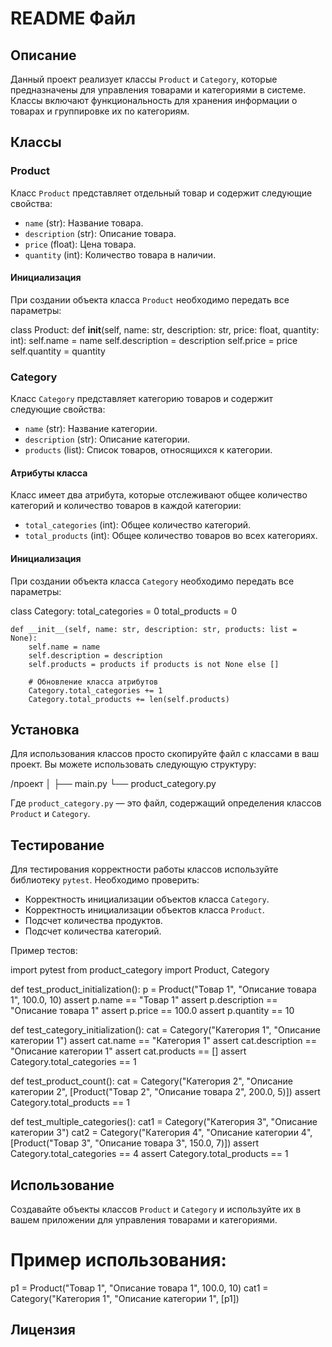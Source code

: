 # README Файл

## Описание

Данный проект реализует классы `Product` и `Category`, которые предназначены для управления товарами и категориями в системе. Классы включают функциональность для хранения информации о товарах и группировке их по категориям.

## Классы

### Product

Класс `Product` представляет отдельный товар и содержит следующие свойства:

- `name` (str): Название товара.
- `description` (str): Описание товара.
- `price` (float): Цена товара.
- `quantity` (int): Количество товара в наличии.

#### Инициализация
При создании объекта класса `Product` необходимо передать все параметры:

class Product:
    def __init__(self, name: str, description: str, price: float, quantity: int):
        self.name = name
        self.description = description
        self.price = price
        self.quantity = quantity


### Category

Класс `Category` представляет категорию товаров и содержит следующие свойства:

- `name` (str): Название категории.
- `description` (str): Описание категории.
- `products` (list): Список товаров, относящихся к категории.

#### Атрибуты класса
Класс имеет два атрибута, которые отслеживают общее количество категорий и количество товаров в каждой категории:

- `total_categories` (int): Общее количество категорий.
- `total_products` (int): Общее количество товаров во всех категориях.

#### Инициализация
При создании объекта класса `Category` необходимо передать все параметры:

class Category:
    total_categories = 0
    total_products = 0

    def __init__(self, name: str, description: str, products: list = None):
        self.name = name
        self.description = description
        self.products = products if products is not None else []

        # Обновление класса атрибутов
        Category.total_categories += 1
        Category.total_products += len(self.products)


## Установка

Для использования классов просто скопируйте файл с классами в ваш проект. Вы можете использовать следующую структуру:

/проект
│
├── main.py
└── product_category.py 


Где `product_category.py` — это файл, содержащий определения классов `Product` и `Category`.

## Тестирование

Для тестирования корректности работы классов используйте библиотеку `pytest`. Необходимо проверить:

- Корректность инициализации объектов класса `Category`.
- Корректность инициализации объектов класса `Product`.
- Подсчет количества продуктов.
- Подсчет количества категорий.

Пример тестов:

import pytest
from product_category import Product, Category

def test_product_initialization():
    p = Product("Товар 1", "Описание товара 1", 100.0, 10)
    assert p.name == "Товар 1"
    assert p.description == "Описание товара 1"
    assert p.price == 100.0
    assert p.quantity == 10

def test_category_initialization():
    cat = Category("Категория 1", "Описание категории 1")
    assert cat.name == "Категория 1"
    assert cat.description == "Описание категории 1"
    assert cat.products == []
    assert Category.total_categories == 1

def test_product_count():
    cat = Category("Категория 2", "Описание категории 2", [Product("Товар 2", "Описание товара 2", 200.0, 5)])
    assert Category.total_products == 1

def test_multiple_categories():
    cat1 = Category("Категория 3", "Описание категории 3")
    cat2 = Category("Категория 4", "Описание категории 4", [Product("Товар 3", "Описание товара 3", 150.0, 7)])
    assert Category.total_categories == 4
    assert Category.total_products == 1


## Использование

Создавайте объекты классов `Product` и `Category` и используйте их в вашем приложении для управления товарами и категориями. 

# Пример использования:
p1 = Product("Товар 1", "Описание товара 1", 100.0, 10)
cat1 = Category("Категория 1", "Описание категории 1", [p1])


## Лицензия
